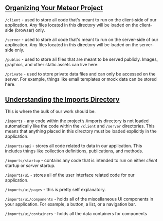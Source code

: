 ## [Organizing Your Meteor Project](https://themeteorchef.com/snippets/organizing-your-meteor-project/)  

`/client` - used to store all code that's meant to run on the client-side of our application. Any files located in this directory will be loaded on the client-side (browser) only.

`/server` - used to store all code that's meant to run on the server-side of our application. Any files located in this directory will be loaded on the server-side only.

`/public` - used to store all files that are meant to be served publicly. Images, graphics, and other static assets can live here.

`/private` - used to store private data files and can only be accessed on the server. For example, things like email templates or mock data can be stored here.



## [Understanding the Imports Directory](https://themeteorchef.com/snippets/understanding-the-imports-directory/)

This is where the bulk of our work should be.

`/imports` - any code within the project’s /imports directory is not loaded automatically like the code within the `/client` and `/server` directories. This means that anything placed in this directory must be loaded explicitly in the application.

`/imports/api` - stores all code related to data in our application. This includes things like collection definitions, publications, and methods.

`/imports/startup` - contains any code that is intended to run on either _client_ startup or _server_ startup.

`/imports/ui` - stores all of the user interface related code for our application.

`/imports/ui/pages` - this is pretty self explanatory.

`/imports/ui/components` - holds all of the miscellaneous UI components in your application. For example, a button, a list, or a navigation bar.

`/imports/ui/containers` - holds all the data containers for components

